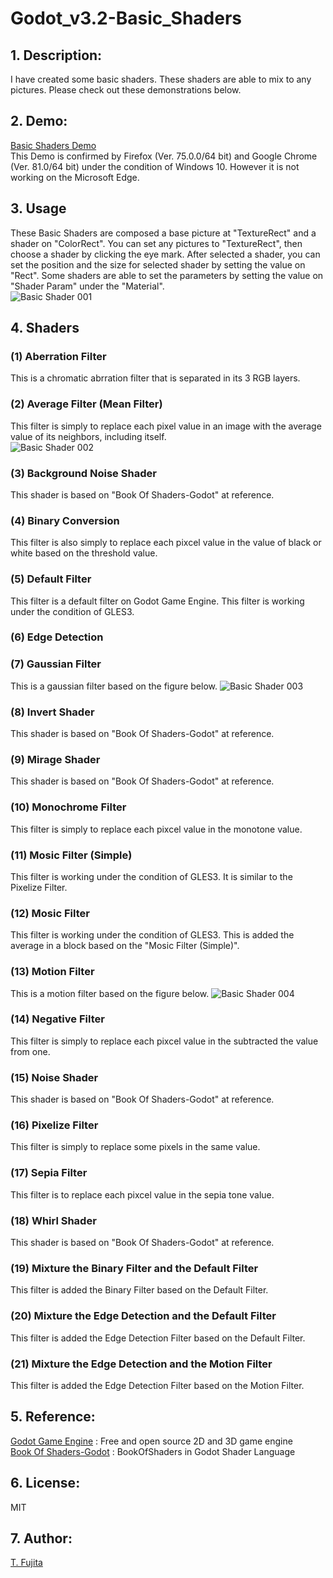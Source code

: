 # Godot_v3.2-Basic_Shaders
## 1. Description:
I have created some basic shaders. These shaders are able to mix to any pictures. Please check out these demonstrations below.  

## 2. Demo:
[Basic Shaders Demo](https://to-fujita.github.io/Godot_v3.2-Basic_Shaders/Basic_Shaders.html)  
This Demo is confirmed by Firefox (Ver. 75.0.0/64 bit) and Google Chrome (Ver. 81.0/64 bit) under the condition of Windows 10. However it is not working on the Microsoft Edge.   

## 3. Usage
These Basic Shaders are composed a base picture at "TextureRect" and a shader on "ColorRect". You can set any pictures to "TextureRect", then choose a shader by clicking the eye mark. After selected a shader, you can set the position and the size for selected shader by setting the value on "Rect". Some shaders are able to set the parameters by setting the value on "Shader Param" under the "Material".  
![Basic Shader 001](https://to-fujita.github.io/Images/Basic_Shader_001.png "Images for Basic Shader 001")

## 4. Shaders
### (1) Aberration Filter
This is a chromatic abrration filter that is separated in its 3 RGB layers.
### (2) Average Filter (Mean Filter)
This filter is simply to replace each pixel value in an image with the average value of its neighbors, including itself.  
![Basic Shader 002](https://to-fujita.github.io/Images/Basic_Shader_002.png "Images for Basic Shader 002")
### (3) Background Noise Shader
This shader is based on "Book Of Shaders-Godot" at reference.  
### (4) Binary Conversion
This filter is also simply to replace each pixcel value in the value of black or white based on the threshold value.
### (5) Default Filter
This filter is a default filter on Godot Game Engine. This filter is working under the condition of GLES3.   
### (6) Edge Detection

### (7) Gaussian Filter
This is a gaussian filter based on the figure below.
![Basic Shader 003](https://to-fujita.github.io/Images/Basic_Shader_003.png "Images for Basic Shader 003")
### (8) Invert Shader
This shader is based on "Book Of Shaders-Godot" at reference.  
### (9) Mirage Shader
This shader is based on "Book Of Shaders-Godot" at reference.  
### (10) Monochrome Filter
This filter is simply to replace each pixcel value in the monotone value.
### (11) Mosic Filter (Simple)
This filter is working under the condition of GLES3. It is similar to the Pixelize Filter.  
### (12) Mosic Filter
This filter is working under the condition of GLES3. This is added the average in a block based on the "Mosic Filter (Simple)".  
### (13) Motion Filter
This is a motion filter based on the figure below.
![Basic Shader 004](https://to-fujita.github.io/Images/Basic_Shader_004.png "Images for Basic Shader 004")
### (14) Negative Filter
This filter is simply to replace each pixcel value in the subtracted the value from one. 
### (15) Noise Shader
This shader is based on "Book Of Shaders-Godot" at reference.  
### (16) Pixelize Filter
This filter is simply to replace some pixels in the same value.
### (17) Sepia Filter
This filter is to replace each pixcel value in the sepia tone value.
### (18) Whirl Shader
This shader is based on "Book Of Shaders-Godot" at reference.  
### (19) Mixture the Binary Filter and the Default Filter
This filter is added the Binary Filter based on the Default Filter.
### (20) Mixture the Edge Detection and the Default Filter
This filter is added the Edge Detection Filter based on the Default Filter.
### (21) Mixture the Edge Detection and the Motion Filter
This filter is added the Edge Detection Filter based on the Motion Filter.

## 5. Reference:
[Godot Game Engine](https://godotengine.org/) : Free and open source 2D and 3D game engine   
[Book Of Shaders-Godot](https://github.com/jayaarrgh/BookOfShaders-Godot) :  BookOfShaders in Godot Shader Language  

## 6. License:
MIT  

## 7. Author:
[T. Fujita](https://github.com/To-Fujita)
